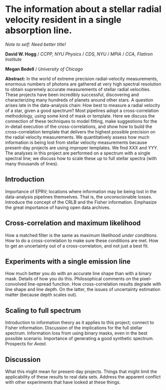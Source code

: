 # The information about a stellar radial velocity resident in a single absorption line.

*Note to self: Need better title!*

**David W. Hogg** / *CCPP, NYU Physics* / *CDS, NYU* / *MPIA* / *CCA, Flatiron Institute*

**Megan Bedell** / *University of Chicago*

**Abstract:** In the world of extreme precision radial-velocity measurements, enormous numbers of photons are gathered at very high spectral resolution to obtain supremely accurate measurements of stellar radial velocities. These projects have been incredibly successful, discovering and characterizing many hundreds of planets around other stars. A question arises late in the data-analysis chain: How best to measure a radial velocity of a star, given a good spectrum? Most pipelines adopt a cross-correlation methodology, using some kind of mask or template. Here we discuss the connection of these techniques to model fitting, make suggestions for the in-detail execution of the cross-correlations, and show how to build the cross-correlation template that delivers the highest possible precision on the radial velocity measurements. We quantitatively assess how much information is being lost from stellar velocity measurements because present-day projects are using improper templates. We find XXX and YYY. The analyses in this project are performed on a spectrum with a single spectral line; we discuss how to scale these up to full stellar spectra (with many thousands of lines).

## Introduction
Importance of EPRV; locations where information may be being lost in the data-analysis pipelines themselves. That is, the unconscionable losses. Introduce the concept of the CRLB and the Fisher information. Emphasize the great importance of having open data archives.

## Cross-correlation and maximum likelihood
How a matched filter is the same as maximum likelihood *under conditions*. How to do a cross-correlation to make sure these conditions are met. How to get an uncertainty out of a cross-correlation, and not just a best fit.

## Experiments with a single emission line
How much better you do with an accurate line shape than with a binary mask. Details of how you do this. Philosophical comments on the pixel-convolved line-spread function. How cross-correlation results degrade with line shape and line depth. On the latter, the issues of uncertainty estimation matter (because depth scales out).

## Scaling to full spectrum
Introduction to information theory as it applies to this project; connect to Fisher information. Discussion of the implications for the full stellar spectrum. Information loss from using binary masks, even in the best possible scenario. Importance of generating a good synthetic spectrum. Prospects for *Avast*.

## Discussion
What this might mean for present-day projects. Things that might limit the applicability of these results to real data sets. Address the apparent conflict with other experiments that have looked at these things.
